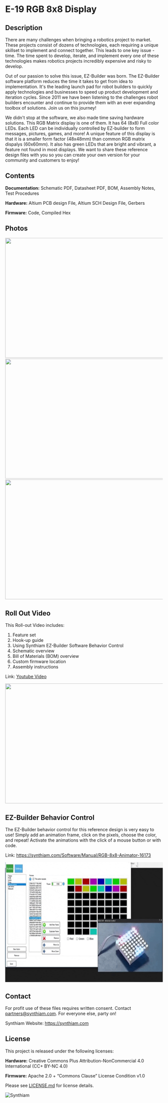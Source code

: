 # E-19 RGB 8x8 Display

## Description

There are many challenges when bringing a robotics project to market. These projects consist of dozens of technologies, each requiring a unique skillset to implement and connect together. This leads to one key issue - time. The time spent to develop, iterate, and implement every one of these technologies makes robotics projects incredibly expensive and risky to develop.

Out of our passion to solve this issue, EZ-Builder was born. The EZ-Builder software platform reduces the time it takes to get from idea to implementation. It's the leading launch pad for robot builders to quickly apply technologies and businesses to speed up product development and iteration cycles. Since 2011 we have been listening to the challenges robot builders encounter and continue to provide them with an ever expanding toolbox of solutions. Join us on this journey!

We didn't stop at the software, we also made time saving hardware solutions. This RGB Matrix display is one of them. It has 64 (8x8) Full color LEDs. Each LED can be individually controlled by EZ-builder to form messages, pictures, games, and more! A unique feature of this display is that it is a smaller form factor (48x48mm) than common RGB matrix dispalys (60x60mm). It also has green LEDs that are bright and vibrant, a feature not found in most displays. We want to share these reference design files with you so you can create your own version for your community and customers to enjoy!

## Contents

**Documentation:** Schematic PDF, Datasheet PDF, BOM, Assembly Notes, Test Procedures

**Hardware:** Altium PCB design File, Altium SCH Design File, Gerbers

**Firmware:** Code, Compiled Hex

## Photos

<p align="left">
<img src="https://live.staticflickr.com/65535/33867577668_3501be2fde_k.jpg" width="683" height="383">
<img src="https://live.staticflickr.com/65535/32801182037_fcb34d834e_k.jpg" width="683" height="383">
<img src="https://www.ez-robot.com/Shop/Images/Products/52.jpg" width="683" height="383"></p>

## Roll Out Video

This Roll-out Video includes:

1. Feature set 
2. Hook-up guide 
3. Using Synthiam EZ-Builder Software Behavior Control
4. Schematic overview
5. Bill of Materials (BOM) overview
6. Custom firmware location
7. Assembly instructions 

Link: [Youtube Video](https://youtu.be/Iwhcii0WCHs) 

<a href="https://youtu.be/Iwhcii0WCHs" target="_blank"><img src="images/RGB8x8a.gif" width="683" height="383"></a>

## EZ-Builder Behavior Control

The EZ-Builder behavior control for this reference design is very easy to use! Simply add an animation frame, click on the pixels, choose the color, and repeat! Activate the animations with the click of a mouse button or with code. 

Link: https://synthiam.com/Software/Manual/RGB-8x8-Animator-16173

<a href="https://synthiam.com/Software/Manual/RGB-8x8-Animator-16173" target="_blank"><img src="images/RGB8x8b.gif" width="683" height="383"></a>

## Contact

For profit use of these files requires written consent. Contact partners@synthiam.com. For everyone else, party on!

Synthiam Website: https://synthiam.com

## License

This project is released under the following licenses:

**Hardware:** Creative Commons Plus Attribution-NonCommercial 4.0 International (CC+ BY-NC 4.0)

**Firmware:** Apache 2.0 + “Commons Clause” License Condition v1.0

Please see [LICENSE.md](https://github.com/synthiam/E-19_RGB_8x8_Display/blob/master/LICENSE.md) for license details.

![Synthiam](https://live.staticflickr.com/65535/47791527651_358dffb302_m.jpg)
